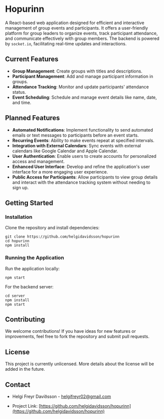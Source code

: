 # Hopurinn

A React-based web application designed for efficient and interactive management of group events and participants. It offers a user-friendly platform for group leaders to organize events, track participant attendance, and communicate effectively with group members. The backend is powered by `socket.io`, facilitating real-time updates and interactions.

## Current Features

- **Group Management**: Create groups with titles and descriptions.
- **Participant Management**: Add and manage participant information in groups.
- **Attendance Tracking**: Monitor and update participants' attendance status.
- **Event Scheduling**: Schedule and manage event details like name, date, and time.

## Planned Features

- **Automated Notifications**: Implement functionality to send automated emails or text messages to participants before an event starts.
- **Recurring Events**: Ability to make events repeat at specified intervals.
- **Integration with External Calendars**: Sync events with external calendars like Google Calendar and Apple Calendar.
- **User Authentication**: Enable users to create accounts for personalized access and management.
- **Enhanced User Interface**: Develop and refine the application's user interface for a more engaging user experience.
- **Public Access for Participants**: Allow participants to view group details and interact with the attendance tracking system without needing to sign up.

## Getting Started

### Installation

Clone the repository and install dependencies:

`git clone https://github.com/helgidavidsson/hopurinn`\
`cd hopurinn`\
`npm install`

### Running the Application

Run the application locally:

`npm start`

For the backend server:

`cd server`\
`npm install`\
`npm start`

## Contributing

We welcome contributions! If you have ideas for new features or improvements, feel free to fork the repository and submit pull requests.

## License

This project is currently unlicensed. More details about the license will be added in the future.

## Contact

- Helgi Freyr Davíðsson - [helgifreyr02@gmail.com](helgifreyr02@gmail.com)

- Project Link: [https://github.com/helgidavidsson/hopurinn](https://github.com/helgidavidsson/hopurinn)
